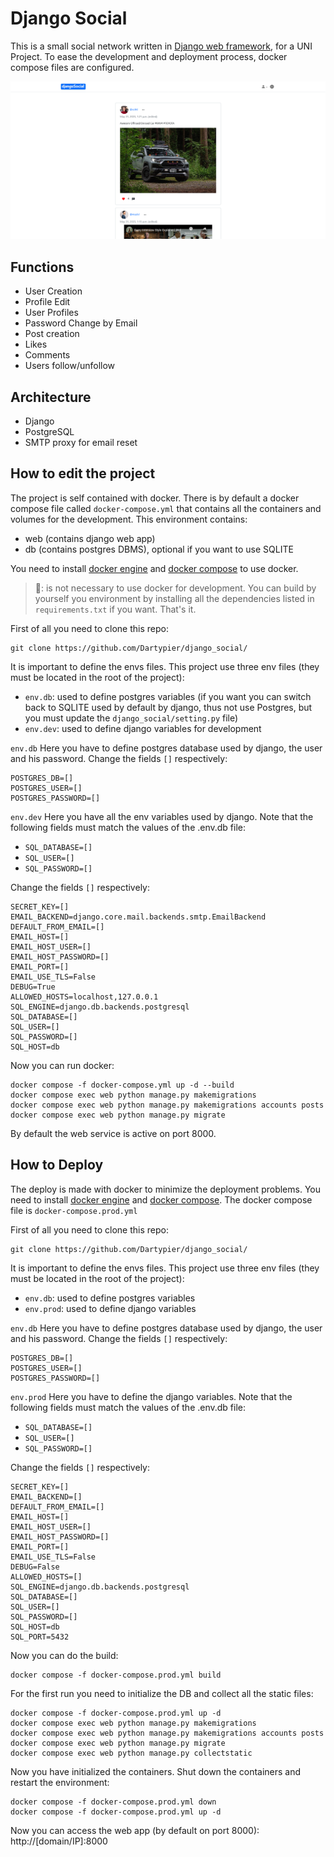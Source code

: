 # Django Social

This is a small social network written in [Django web framework](https://www.djangoproject.com/), for a UNI Project. 
To ease the development and deployment process, docker compose files are configured.

![Django Social Screenshot](/readme.assets/sc1.png)

## Functions

- User Creation
- Profile Edit
- User Profiles
- Password Change by Email
- Post creation
- Likes
- Comments
- Users follow/unfollow

## Architecture

- Django
- PostgreSQL
- SMTP proxy for email reset

## How to edit the project

The project is self contained with docker. There is by default a docker compose file called `docker-compose.yml` that contains all the containers and volumes for the development.
This environment contains:
- web (contains django web app)
- db (contains postgres DBMS), optional if you want to use SQLITE

You need to install [docker engine](https://docs.docker.com/engine/install/) and [docker compose](https://docs.docker.com/compose/install/) to use docker. 

> 🚩: is not necessary to use docker for development. You can build by yourself you environment by installing all the dependencies listed in `requirements.txt` if you want. That's it.

First of all you need to clone this repo:

```
git clone https://github.com/Dartypier/django_social/
```

It is important to define the envs files. This project use three env files (they must be located in the root of the project):
- `env.db`: used to define postgres variables (if you want you can switch back to SQLITE used by default by django, thus not use Postgres, but you must update the `django_social/setting.py` file)
- `env.dev`: used to define django variables for development 

`env.db`
Here you have to define postgres database used by django, the user and his password. Change the fields `[]` respectively:

```
POSTGRES_DB=[]
POSTGRES_USER=[]
POSTGRES_PASSWORD=[]
```

`env.dev` Here you have all the env variables used by django. Note that the following fields must match the values of the .env.db file:

- `SQL_DATABASE=[]`
- `SQL_USER=[]`
- `SQL_PASSWORD=[]`

Change the fields `[]` respectively:
```
SECRET_KEY=[]
EMAIL_BACKEND=django.core.mail.backends.smtp.EmailBackend
DEFAULT_FROM_EMAIL=[]
EMAIL_HOST=[]
EMAIL_HOST_USER=[]
EMAIL_HOST_PASSWORD=[]
EMAIL_PORT=[]
EMAIL_USE_TLS=False
DEBUG=True
ALLOWED_HOSTS=localhost,127.0.0.1
SQL_ENGINE=django.db.backends.postgresql
SQL_DATABASE=[]
SQL_USER=[]
SQL_PASSWORD=[]
SQL_HOST=db
```

Now you can run docker:

```
docker compose -f docker-compose.yml up -d --build 
docker compose exec web python manage.py makemigrations
docker compose exec web python manage.py makemigrations accounts posts
docker compose exec web python manage.py migrate
```

By default the web service is active on port 8000. 

## How to Deploy

The deploy is made with docker to minimize the deployment problems. You need to install [docker engine](https://docs.docker.com/engine/install/) and [docker compose](https://docs.docker.com/compose/install/). 
The docker compose file is `docker-compose.prod.yml`

First of all you need to clone this repo:

```
git clone https://github.com/Dartypier/django_social/
```

It is important to define the envs files. This project use three env files (they must be located in the root of the project):
- `env.db`: used to define postgres variables
- `env.prod`: used to define django variables

`env.db`
Here you have to define postgres database used by django, the user and his password. Change the fields `[]` respectively:

```
POSTGRES_DB=[]
POSTGRES_USER=[]
POSTGRES_PASSWORD=[]
```

`env.prod`
Here you have to define the django variables.  Note that the following fields must match the values of the .env.db file:

- `SQL_DATABASE=[]`
- `SQL_USER=[]`
- `SQL_PASSWORD=[]`

Change the fields `[]` respectively:

```
SECRET_KEY=[]
EMAIL_BACKEND=[]
DEFAULT_FROM_EMAIL=[]
EMAIL_HOST=[]
EMAIL_HOST_USER=[]
EMAIL_HOST_PASSWORD=[]
EMAIL_PORT=[]
EMAIL_USE_TLS=False
DEBUG=False
ALLOWED_HOSTS=[]
SQL_ENGINE=django.db.backends.postgresql
SQL_DATABASE=[]
SQL_USER=[]
SQL_PASSWORD=[]
SQL_HOST=db
SQL_PORT=5432
```

Now you can do the build:

```
docker compose -f docker-compose.prod.yml build 
```

For the first run you need to initialize the DB and collect all the static files:

```
docker compose -f docker-compose.prod.yml up -d 
docker compose exec web python manage.py makemigrations
docker compose exec web python manage.py makemigrations accounts posts
docker compose exec web python manage.py migrate
docker compose exec web python manage.py collectstatic
```

Now you have initialized the containers. Shut down the containers and restart the environment:

```
docker compose -f docker-compose.prod.yml down
docker compose -f docker-compose.prod.yml up -d 
```

Now you can access the web app (by default on port 8000): http://[domain/IP]:8000
